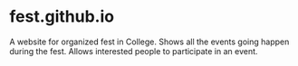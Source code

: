 # fest.github.io

A website for organized fest in College.
Shows all the events going happen during the fest.
Allows interested people to participate in an event.
